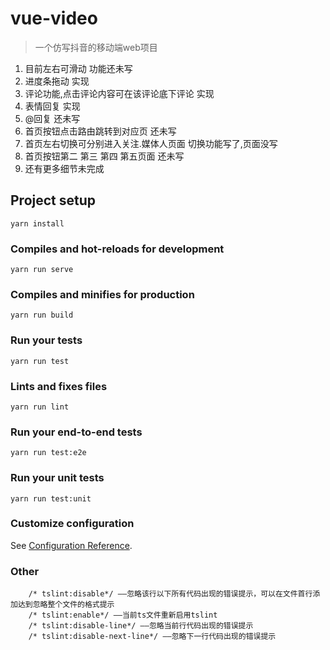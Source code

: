 # vue-video
> 一个仿写抖音的移动端web项目

1. 目前左右可滑动 功能还未写
2. 进度条拖动 实现
3. 评论功能,点击评论内容可在该评论底下评论 实现
4. 表情回复 实现
5. @回复 还未写
6. 首页按钮点击路由跳转到对应页 还未写
7. 首页左右切换可分别进入关注.媒体人页面 切换功能写了,页面没写
8. 首页按钮第二 第三 第四 第五页面 还未写
8. 还有更多细节未完成


## Project setup
```
yarn install
```

### Compiles and hot-reloads for development
```
yarn run serve
```

### Compiles and minifies for production
```
yarn run build
```

### Run your tests
```
yarn run test
```

### Lints and fixes files
```
yarn run lint
```

### Run your end-to-end tests
```
yarn run test:e2e
```

### Run your unit tests
```
yarn run test:unit
```

### Customize configuration
See [Configuration Reference](https://cli.vuejs.org/config/).

### Other
        /* tslint:disable*/ ——忽略该行以下所有代码出现的错误提示，可以在文件首行添加达到忽略整个文件的格式提示
        /* tslint:enable*/ ——当前ts文件重新启用tslint
        /* tslint:disable-line*/ ——忽略当前行代码出现的错误提示
        /* tslint:disable-next-line*/ ——忽略下一行代码出现的错误提示
